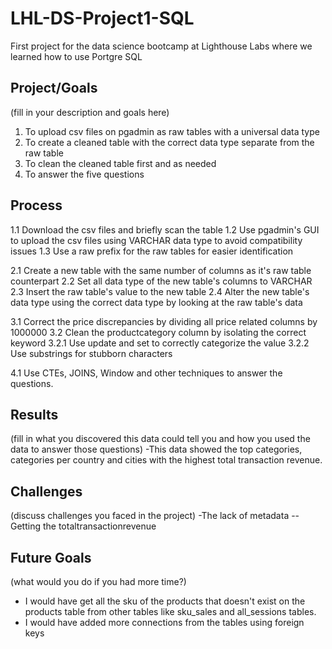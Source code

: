 # LHL-DS-Project1-SQL
First project for the data science bootcamp at Lighthouse Labs where we learned how to use Portgre SQL


## Project/Goals
(fill in your description and goals here)
1. To upload csv files on pgadmin as raw tables with a universal data type
2. To create a cleaned table with the correct data type separate from the raw table
3. To clean the cleaned table first and as needed
4. To answer the five questions

## Process
1.1 Download the csv files and briefly scan the table
1.2 Use pgadmin's GUI to upload the csv files using VARCHAR data type to avoid compatibility issues
1.3 Use a raw prefix for the raw tables for easier identification

2.1 Create a new table with the same number of columns as it's raw table counterpart
2.2 Set all data type of the new table's columns to VARCHAR
2.3 Insert the raw table's value to the new table
2.4 Alter the new table's data type using the correct data type by looking at the raw table's data

3.1 Correct the price discrepancies by dividing all price related columns by 1000000
3.2 Clean the productcategory column by isolating the correct keyword 
3.2.1 Use update and set to correctly categorize the value
3.2.2 Use substrings for stubborn characters

4.1 Use CTEs, JOINS, Window and other techniques to answer the questions. 

## Results
(fill in what you discovered this data could tell you and how you used the data to answer those questions)
-This data showed the top categories, categories per country and cities with the highest total transaction revenue.

## Challenges 
(discuss challenges you faced in the project)
-The lack of metadata
--Getting the totaltransactionrevenue

## Future Goals
(what would you do if you had more time?)
- I would have get all the sku of the products that doesn't exist on the products table from other tables like sku_sales and all_sessions tables.
- I would have added more connections from the tables using foreign keys
